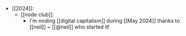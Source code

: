 - [[2024]]:
  - [[node club]]:
    - I'm noding [[digital capitalism]] during [[May 2024]] thanks to [[neil]] ~ [[@neil]] who started it!
